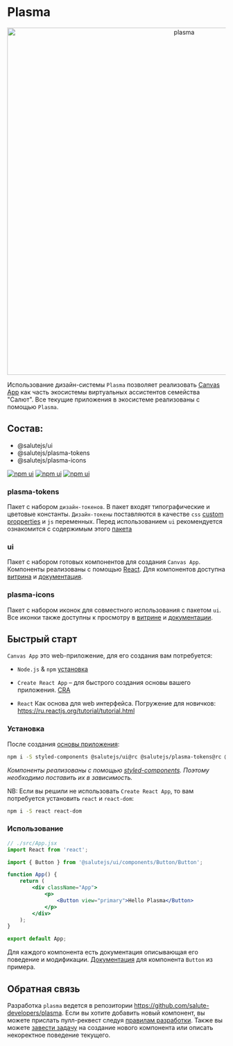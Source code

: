# Plasma

<p align="center">
  <img width="800" src="https://user-images.githubusercontent.com/1813468/98610527-d37ba500-2300-11eb-87c3-80cc1c08ecb4.png" alt="plasma" />
</p>

Использование дизайн-системы `Plasma` позволяет реализовать [Canvas App](https://bit.ly/3Mx0UQq) как часть экосистемы виртуальных ассистентов семейства "Салют". Все текущие приложения в экосистеме реализованы с помощью `Plasma`.

## Состав:

-   @salutejs/ui
-   @salutejs/plasma-tokens
-   @salutejs/plasma-icons

[![npm ui](https://img.shields.io/npm/v/@salutejs/ui/rc?label=%40salutejs%2Fui%40rc&style=for-the-badge)](https://www.npmjs.com/package/@salutejs/ui)
[![npm ui](https://img.shields.io/npm/v/@salutejs/plasma-tokens/rc?label=%40salutejs%2Fplasma-tokens%40rc&style=for-the-badge)](https://www.npmjs.com/package/@salutejs/plasma-tokens)
[![npm ui](https://img.shields.io/npm/v/@salutejs/plasma-icons/rc?label=%40salutejs%2Fplasma-icons%40rc&style=for-the-badge)](https://www.npmjs.com/package/@salutejs/plasma-icons)

### plasma-tokens

Пакет с набором `дизайн-токенов`. В пакет входят типографические и цветовые константы. `Дизайн-токены` поставляются в качестве `css` [custom propperties](https://developer.mozilla.org/en-US/docs/Web/CSS/--*) и `js` переменных. Перед использованием `ui` рекомендуется ознакомится с содержимым этого [пакета](./packages/plasma-tokens/README.md)

### ui

Пакет с набором готовых компонентов для создания `Canvas App`. Компоненты реализованы с помощью [React](https://reactjs.org/). Для компонентов доступна [витрина](https://rc--5f96ec813d800900227e3b93.chromatic.com) и [документация](https://plasma-docs.netlify.app).

### plasma-icons

Пакет с набором иконок для совместного использования с пакетом `ui`. Все иконки также доступны к просмотру в [витрине](https://rc--5f96ec813d800900227e3b93.chromatic.com) и [документации](https://plasma-docs.netlify.app).

## Быстрый старт

`Canvas App` это web-приложение, для его создания вам потребуется:

-   `Node.js` & `npm` [установка](https://nodejs.org/ru/)

-   `Create React App` – для быстрого создания основы вашего приложения. [CRA](https://create-react-app.dev/docs/getting-started#quick-start)

-   `React` Как основа для web интерфейса. Погружение для новичков: https://ru.reactjs.org/tutorial/tutorial.html

### Установка

После создания [основы приложения](https://create-react-app.dev/docs/getting-started#quick-start):

```sh
npm i -S styled-components @salutejs/ui@rc @salutejs/plasma-tokens@rc @salutejs/plasma-icons@rc
```

_Компоненты реализованы с помощью [styled-components](http://styled-components.com/). Поэтому необходимо поставить их в зависимость._

NB: Если вы решили не использовать `Create React App`, то вам потребуется установить `react` и `react-dom`:

```sh
npm i -S react react-dom
```

### Использование

```jsx
// ./src/App.jsx
import React from 'react';

import { Button } from '@salutejs/ui/components/Button/Button';

function App() {
    return (
        <div className="App">
            <p>
                <Button view="primary">Hello Plasma</Button>
            </p>
        </div>
    );
}

export default App;
```

Для каждого компонента есть документация описывающая его поведение и модификации. [Документация](https://plasma-docs.netlify.app/components/Button) для компонента `Button` из примера.

## Обратная связь

Разработка `plasma` ведется в репозитории https://github.com/salute-developers/plasma.
Если вы хотите добавить новый компонент, вы можете прислать пулл-реквест следуя [правилам разработки](./CONTRIBUTING.md). Также вы можете [завести задачу](https://github.com/salute-developers/plasma/issues/new) на создание нового компонента или описать некоректное поведение текущего.
